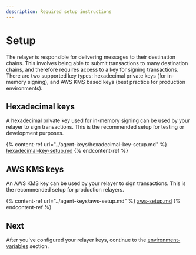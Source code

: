 ```yaml
---
description: Required setup instructions
---
```


# Setup

The relayer is responsible for delivering messages to their destination chains. This involves being able to submit transactions to many destination chains, and therefore requires access to a key for signing transactions. There are two supported key types: hexadecimal private keys (for in-memory signing), and AWS KMS based keys (best practice for production environments).

## Hexadecimal keys

A hexadecimal private key used for in-memory signing can be used by your relayer to sign transactions. This is the recommended setup for testing or development purposes.

{% content-ref url="../agent-keys/hexadecimal-key-setup.md" %}
[hexadecimal-key-setup.md](../agent-keys/hexadecimal-key-setup.md)
{% endcontent-ref %}

## AWS KMS keys

An AWS KMS key can be used by your relayer to sign transactions. This is the recommended setup for production relayers.

{% content-ref url="../agent-keys/aws-setup.md" %}
[aws-setup.md](../agent-keys/aws-setup.md)
{% endcontent-ref %}

## Next

After you've configured your relayer keys, continue to the [environment-variables](environment-variables/ "mention") section.
